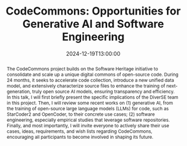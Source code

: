 ---
date: 2024-12-19T13:00:00
title: "CodeCommons: Opportunities for Generative AI and Software Engineering"
abstract: >
    The CodeCommons project builds on the Software Heritage initiative to consolidate and scale up a unique digital commons of open-source code.
    During 24 months, it seeks to accelerate code collection, introduce a new unified data model, and extensively characterize source files to enhance the training of next-generation, truly open source AI models, ensuring transparency and efficiency.
    In this talk, I will first briefly present the specific implications of the DiverSE team in this project.
    Then, I will review some recent works on (1) generative AI, from the training of open-source large language models (LLMs) for code, such as StarCoder2 and OpenCoder, to their concrete use cases; (2) software engineering, especially empirical studies that leverage software repositories. Finally, and most importantly, I will invite everyone to actively share their use cases, ideas, requirements, and wish lists regarding CodeCommons, encouraging all participants to become involved in shaping its future. 

event: DiverSE Coffee
location: Rennes, France
speaker: Mathieu Acher

---